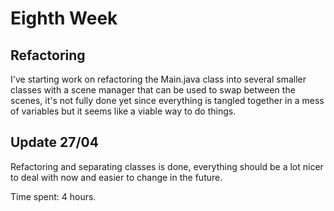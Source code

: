 # Eighth Week

## Refactoring

I've starting work on refactoring the Main.java class into several smaller classes with a scene manager that can be used to swap between the scenes, it's not fully done yet since everything is tangled together in a mess of variables but it seems like a viable way to do things.

## Update 27/04

Refactoring and separating classes is done, everything should be a lot nicer to deal with now and easier to change in the future.

Time spent: 4 hours.


